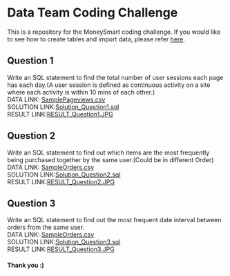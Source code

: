 # Data Team Coding Challenge
This is a repository for the MoneySmart coding challenge. If you would like to see how to create tables and import data, please refer [here](https://github.com/limhye70/MoneySmart_Coding_Challenge/blob/master/0_Create_Schema_Tables.sql).

## Question 1
Write an SQL statement to find the total number of user sessions each page has each day.(A user session is defined as continuous activity on a site where each activity is within 10 mins of each other.) <br/>
DATA LINK: [SamplePageviews.csv](https://s3-ap-southeast-1.amazonaws.com/ms-data-coding-challenge/SamplePageviews.csv) <br/>
SOLUTION LINK:[Solution_Question1.sql](https://github.com/limhye70/MoneySmart_Coding_Challenge/blob/master/Solution_Question1.sql) <br/>
RESULT LINK:[RESULT_Question1.JPG](https://github.com/limhye70/MoneySmart_Coding_Challenge/blob/master/Result_Question1.JPG)

## Question 2
Write an SQL statement to find out which items are the most frequently being purchased together by the same user.(Could be in different Order) <br/>
DATA LINK: [SampleOrders.csv](https://s3-ap-southeast-1.amazonaws.com/ms-data-coding-challenge/SampleOrders.csv) <br/>
SOLUTION LINK:[Solution_Question2.sql](https://github.com/limhye70/MoneySmart_Coding_Challenge/blob/master/Solution_Question2.sql) <br/>
RESULT LINK:[RESULT_Question2.JPG](https://github.com/limhye70/MoneySmart_Coding_Challenge/blob/master/Result_Question2.JPG)

## Question 3
Write an SQL statement to find out the most frequent date interval between orders from the same user. <br/>
DATA LINK: [SampleOrders.csv](https://s3-ap-southeast-1.amazonaws.com/ms-data-coding-challenge/SampleOrders.csv) <br/>
SOLUTION LINK:[Solution_Question3.sql](https://github.com/limhye70/MoneySmart_Coding_Challenge/blob/master/Solution_Question3.sql) <br/>
RESULT LINK:[RESULT_Question3.JPG](https://github.com/limhye70/MoneySmart_Coding_Challenge/blob/master/Result_Question3.JPG)

#### Thank you :)
